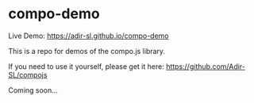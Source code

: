 # compo-demo

Live Demo:
https://adir-sl.github.io/compo-demo

This is a repo for demos of the compo.js library.

If you need to use it yourself, please get it here:
https://github.com/Adir-SL/compojs

Coming soon...